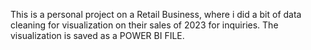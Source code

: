 This is a personal project on a Retail Business, where i did a bit of data cleaning for visualization on  their sales of 2023 for inquiries.
The visualization is saved as a POWER BI FILE.
